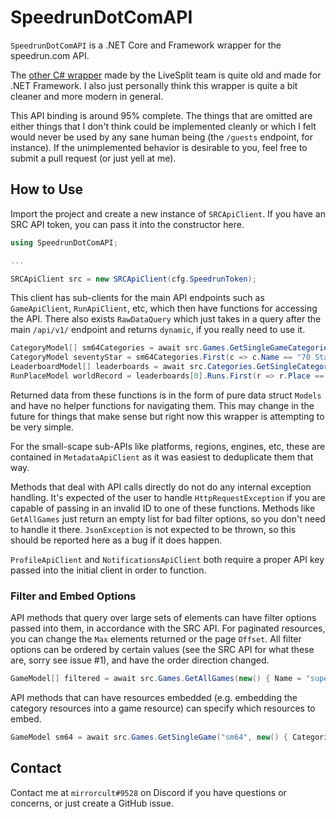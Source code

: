 # SpeedrunDotComAPI

`SpeedrunDotComAPI` is a .NET Core and Framework wrapper for the speedrun.com API.

The [other C# wrapper](https://github.com/LiveSplit/SpeedrunComSharp) made by the LiveSplit team is quite old and made for .NET Framework. I also just personally think this wrapper is quite a bit cleaner and more modern in general.

This API binding is around 95% complete. The things that are omitted are either things that I don't think could be implemented cleanly or which I felt would never be used by any sane human being (the `/guests` endpoint, for instance). If the unimplemented behavior is desirable to you, feel free to submit a pull request (or just yell at me).

## How to Use

Import the project and create a new instance of `SRCApiClient`. If you have an SRC API token, you can pass it into the constructor here.

```csharp
using SpeedrunDotComAPI;

...

SRCApiClient src = new SRCApiClient(cfg.SpeedrunToken);
```

This client has sub-clients for the main API endpoints such as `GameApiClient`, `RunApiClient`, etc, which then have functions for accessing the API. There also exists `RawDataQuery` which just takes in a query after the main `/api/v1/` endpoint and returns `dynamic`, if you really need to use it.

```csharp
CategoryModel[] sm64Categories = await src.Games.GetSingleGameCategories("sm64");
CategoryModel seventyStar = sm64Categories.First(c => c.Name == "70 Star");
LeaderboardModel[] leaderboards = await src.Categories.GetSingleCategoryRecords(seventyStar.Id); // Returns a list of leaderboards because of categories with ILs.
RunPlaceModel worldRecord = leaderboards[0].Runs.First(r => r.Place == 1);
```

Returned data from these functions is in the form of pure data struct `Models` and have no helper functions for navigating them. This may change in the future for things that make sense but right now this wrapper is attempting to be very simple.

For the small-scape sub-APIs like platforms, regions, engines, etc, these are contained in `MetadataApiClient` as it was easiest to deduplicate them that way.

Methods that deal with API calls directly do not do any internal exception handling. It's expected of the user to handle `HttpRequestException` if you are capable of passing in an invalid ID to one of these functions. Methods like `GetAllGames` just return an empty list for bad filter options, so you don't need to handle it there. `JsonException` is not expected to be thrown, so this should be reported here as a bug if it does happen.

`ProfileApiClient` and `NotificationsApiClient` both require a proper API key passed into the initial client in order to function.

### Filter and Embed Options

API methods that query over large sets of elements can have filter options passed into them, in accordance with the SRC API. For paginated resources, you can change the `Max` elements returned or the page `Offset`. All filter options can be ordered by certain values (see the SRC API for what these are, sorry see issue #1), and have the order direction changed.

```csharp
GameModel[] filtered = await src.Games.GetAllGames(new() { Name = "super mario", _Bulk = true });
```

API methods that can have resources embedded (e.g. embedding the category resources into a game resource) can specify which resources to embed.

```csharp
GameModel sm64 = await src.Games.GetSingleGame("sm64", new() { Categories = true, Genres = true });
```

## Contact 

Contact me at `mirrorcult#9528` on Discord if you have questions or concerns, or just create a GitHub issue.